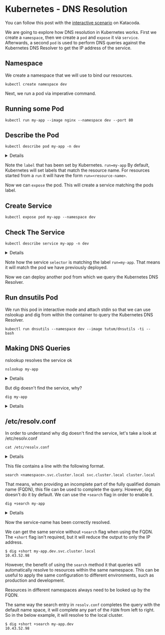 # Kubernetes - DNS Resolution

You can follow this post with the [interactive
scenario](https://www.katacoda.com/bluebrown/scenarios/kubernetes-dns)
on Katacoda.

We are going to explore how DNS resolution in Kubernetes works. First we
create a `namespace`, then we create a `pod` and `expose` it via
`service`. Afterwards, a second `pod` is used to perform DNS queries
against the Kubernetes DNS Resolver to get the IP address of the
service.

## Namespace

We create a namespace that we will use to bind our resources.

```shell
kubectl create namespace dev
```

Next, we run a pod via imperative command.

## Running some Pod

```shell
kubectl run my-app --image nginx --namespace dev --port 80
```

## Describe the Pod

```shell
kubectl describe pod my-app -n dev
```

<details>

```shell
Name:         my-app
Namespace:    dev
Priority:     0
Node:         raspberrypi/192.168.1.41
Start Time:   Fri, 25 Jun 2021 01:21:16 +0100
Labels:       run=my-app
Annotations:  <none>
Status:       Running
IP:           10.42.0.126
IPs:
  IP:  10.42.0.126
Containers:
  my-app:
    Container ID:   containerd://086772d833ec67917a98ef43561d6f18779f086daa5b93a3390474a6aa707160
    Image:          nginx
    Image ID:       docker.io/library/nginx@sha256:47ae43cdfc7064d28800bc42e79a429540c7c80168e8c8952778c0d5af1c09db
    Port:           80/TCP
    Host Port:      0/TCP
    State:          Running
      Started:      Fri, 25 Jun 2021 01:21:20 +0100
    Ready:          True
    Restart Count:  0
    Environment:    <none>
    Mounts:
      /var/run/secrets/kubernetes.io/serviceaccount from kube-api-access-fnb62 (ro)
Conditions:
  Type              Status
  Initialized       True
  Ready             True
  ContainersReady   True
  PodScheduled      True
Volumes:
  kube-api-access-fnb62:
    Type:                    Projected (a volume that contains injected data from multiple sources)
    TokenExpirationSeconds:  3607
    ConfigMapName:           kube-root-ca.crt
    ConfigMapOptional:       <nil>
    DownwardAPI:             true
QoS Class:                   BestEffort
Node-Selectors:              <none>
Tolerations:                 node.kubernetes.io/not-ready:NoExecute op=Exists for 300s
                             node.kubernetes.io/unreachable:NoExecute op=Exists for 300s
Events:
  Type    Reason     Age   From               Message
  ----    ------     ----  ----               -------
  Normal  Scheduled  30s   default-scheduler  Successfully assigned dev/my-app to raspberrypi
  Normal  Pulling    29s   kubelet            Pulling image "nginx"
  Normal  Pulled     28s   kubelet            Successfully pulled image "nginx" in 1.369183373s
  Normal  Created    28s   kubelet            Created container my-app
  Normal  Started    27s   kubelet            Started container my-app
```

</details>

Note the `label` that has been set by Kubernetes. `run=my-app` By
default, Kubernetes will set labels that match the resource name. For
resources started from a `run` it will have the form
`run=<resource-name>`.

Now we can `expose` the pod. This will create a service matching the
pods label.

## Create Service

```shell
kubectl expose pod my-app --namespace dev
```

## Check The Service

```shell
kubectl describe service my-app -n dev
```

<details>

```shell
Name:              my-app
Namespace:         dev
Labels:            run=my-app
Annotations:       <none>
Selector:          run=my-app
Type:              ClusterIP
IP Family Policy:  SingleStack
IP Families:       IPv4
IP:                10.43.52.98
IPs:               10.43.52.98
Port:              <unset>  80/TCP
TargetPort:        80/TCP
Endpoints:         10.42.0.126:80
Session Affinity:  None
Events:            <none>
```

</details>

Note how the service `selector` is matching the label `run=my-app`. That
means it will match the pod we have previously deployed.

Now we can deploy another pod from which we query the Kubernetes DNS
Resolver.

## Run dnsutils Pod

We run this pod in interactive mode and attach stdin so that we can use
nslookup and dig from within the container to query the Kubernetes DNS
Resolver.

```shell
kubectl run dnsutils --namespace dev --image tutum/dnsutils -ti -- bash
```

## Making DNS Queries

nslookup resolves the service ok

```shell
nslookup my-app
```

<details>

```shell
Server:         10.43.0.10
Address:        10.43.0.10#53

Name:   my-app.dev.svc.cluster.local
Address: 10.43.52.98
```

</details>

But dig doesn't find the service, why?

```shell
dig my-app
```

<details>

```shell
; <<>> DiG 9.11.5-P4-5.1+deb10u5-Debian <<>> my-app
;; global options: +cmd
;; Got answer:
;; ->>HEADER<<- opcode: QUERY, status: NXDOMAIN, id: 51094
;; flags: qr aa rd ra; QUERY: 1, ANSWER: 0, AUTHORITY: 1, ADDITIONAL: 1

;; OPT PSEUDOSECTION:
; EDNS: version: 0, flags:; udp: 4096
; COOKIE: 4c23b7d697ed3587 (echoed)
;; QUESTION SECTION:
;my-app.                                IN      A

;; AUTHORITY SECTION:
.                       13      IN      SOA     a.root-servers.net. nstld.verisign-grs.com. 2021062402 1800 900 604800 86400

;; Query time: 0 msec
;; SERVER: 10.43.0.10#53(10.43.0.10)
;; WHEN: Fri Jun 25 01:41:30 UTC 2021
;; MSG SIZE  rcvd: 122
```

</details>

## /etc/resolv.conf

In order to understand why dig doesn't find the service, let's take a
look at /etc/resolv.conf

```shell
cat /etc/resolv.conf
```

<details>

```shell
search dev.svc.cluster.local svc.cluster.local cluster.local
nameserver 10.43.0.10
options ndots:5
```

</details>

This file contains a line with the following format.

```shell
search <namespace>.svc.cluster.local svc.cluster.local cluster.local
```

That means, when providing an incomplete part of the fully qualified
domain name (FQDN), this file can be used to complete the query.
However, dig doesn't do it by default. We can use the `+search` flag in
order to enable it.

```shell
dig +search my-app
```

<details>

```shell
; <<>> DiG 9.11.5-P4-5.1+deb10u5-Debian <<>> +search my-app
;; global options: +cmd
;; Got answer:
;; WARNING: .local is reserved for Multicast DNS
;; You are currently testing what happens when an mDNS query is leaked to DNS
;; ->>HEADER<<- opcode: QUERY, status: NOERROR, id: 39376
;; flags: qr aa rd; QUERY: 1, ANSWER: 1, AUTHORITY: 0, ADDITIONAL: 1
;; WARNING: recursion requested but not available

;; OPT PSEUDOSECTION:
; EDNS: version: 0, flags:; udp: 4096
; COOKIE: de26c4eaa4e53026 (echoed)
;; QUESTION SECTION:
;my-app.dev.svc.cluster.local.  IN      A

;; ANSWER SECTION:
my-app.dev.svc.cluster.local. 5 IN      A       10.43.52.98

;; Query time: 0 msec
;; SERVER: 10.43.0.10#53(10.43.0.10)
;; WHEN: Fri Jun 25 01:42:34 UTC 2021
;; MSG SIZE  rcvd: 113
```

</details>

Now the service-name has been correctly resolved.

We can get the same service without `+search` flag when using the FQDN.
The `+short` flag isn't required, but it will reduce the output to only
the IP address.

```shell
$ dig +short my-app.dev.svc.cluster.local
10.43.52.98
```

However, the benefit of using the `search` method it that queries will
automatically resolve to resources within the same namespace. This can
be useful to apply the same configuration to different environments,
such as production and development.

Resources in different namespaces always need to be looked up by the
FQDN.

The same way the search entry in `resolv.conf` completes the query with
the default name space, it will complete any part of the `FQDN` from
left to right. So in the below example, it will resolve to the local
cluster.

```shell
$ dig +short +search my-app.dev
10.43.52.98
```
